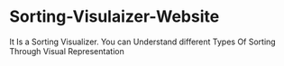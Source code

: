 # Sorting-Visulaizer-Website
It Is a Sorting Visualizer. You can Understand different Types Of Sorting Through Visual Representation
